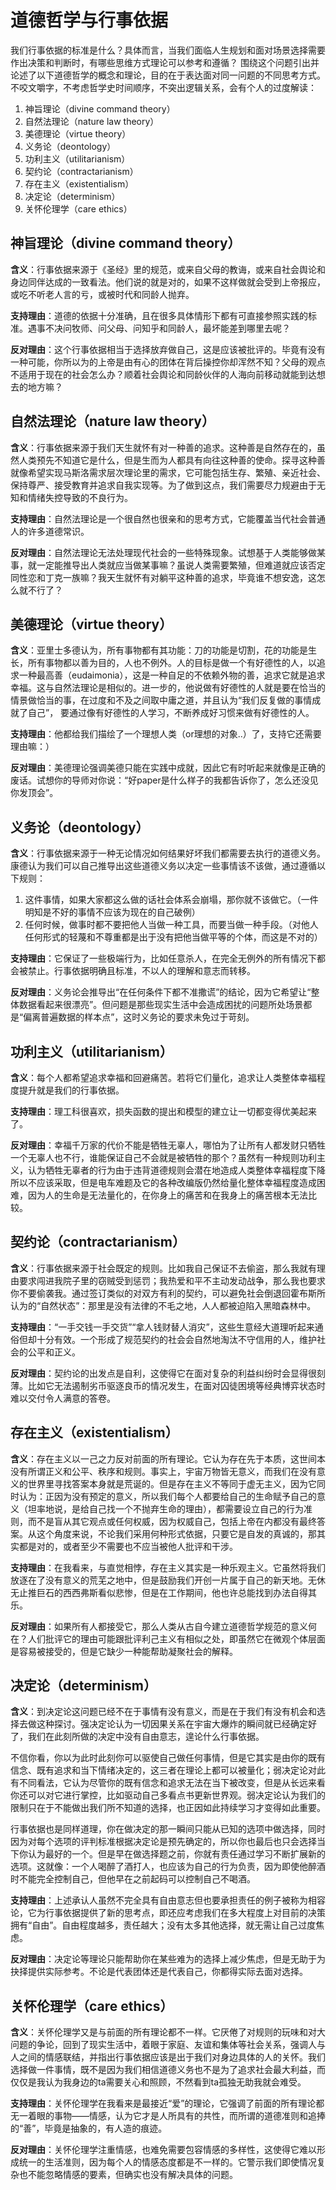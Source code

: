 # 道德哲学与行事依据
 
我们行事依据的标准是什么？具体而言，当我们面临人生规划和面对场景选择需要作出决策和判断时，有哪些思维方式理论可以参考和遵循？
围绕这个问题引出并论述了以下道德哲学的概念和理论，目的在于表达面对同一问题的不同思考方式。不咬文嚼字，不考虑哲学史时间顺序，不突出逻辑关系，会有个人的过度解读：
1. 神旨理论（divine command theory）
2. 自然法理论（nature law theory）
3. 美德理论（virtue theory）
4. 义务论（deontology）
5. 功利主义（utilitarianism）
6. 契约论（contractarianism）
7. 存在主义（existentialism）
8. 决定论（determinism）
9. 关怀伦理学（care ethics）

## 神旨理论（divine command theory）
**含义**：行事依据来源于《圣经》里的规范，或来自父母的教诲，或来自社会舆论和身边同伴达成的一致看法。他们说的就是对的，如果不这样做就会受到上帝报应，或吃不听老人言的亏，或被时代和同龄人抛弃。

**支持理由**：道德的依据十分准确，且在很多具体情形下都有可直接参照实践的标准。遇事不决问牧师、问父母、问知乎和同龄人，最坏能差到哪里去呢？

**反对理由**：这个行事依据相当于选择放弃做自己，这是应该被批评的。毕竟有没有一种可能，你所以为的上帝是由有心的团体在背后操控你却浑然不知？父母的观点不适用于现在的社会怎么办？顺着社会舆论和同龄伙伴的人海向前移动就能到达想去的地方嘛？

## 自然法理论（nature law theory）
**含义**：行事依据来源于我们天生就怀有对一种善的追求。这种善是自然存在的，虽然人类预先不知道它是什么，但是生而为人都具有向往这种善的使命。探寻这种善就像希望实现马斯洛需求层次理论里的需求，它可能包括生存、繁殖、亲近社会、保持尊严、接受教育并追求自我实现等。为了做到这点，我们需要尽力规避由于无知和情绪失控导致的不良行为。

**支持理由**：自然法理论是一个很自然也很亲和的思考方式，它能覆盖当代社会普通人的许多道德常识。

**反对理由**：自然法理论无法处理现代社会的一些特殊现象。试想基于人类能够做某事，就一定能推导出人类就应当做某事嘛？虽说人类需要繁殖，但难道就应该否定同性恋和丁克一族嘛？我天生就怀有对躺平这种善的追求，毕竟谁不想安逸，这怎么就不行了？

## 美德理论（virtue theory）
**含义**：亚里士多德认为，所有事物都有其功能：刀的功能是切割，花的功能是生长，所有事物都以善为目的，人也不例外。人的目标是做一个有好德性的人，以追求一种最高善（eudaimonia），这是一种自足的不依赖外物的善，追求它就是追求幸福。这与自然法理论是相似的。进一步的，他说做有好德性的人就是要在恰当的情景做恰当的事，在过度和不及之间取中庸之道，并且认为“我们反复做的事情成就了自己”， 要通过像有好德性的人学习，不断养成好习惯来做有好德性的人。

**支持理由**：他都给我们描绘了一个理想人类（or理想的对象..）了，支持它还需要理由嘛：）

**反对理由**：美德理论强调美德只能在实践中成就，因此它有时听起来就像是正确的废话。试想你的导师对你说：“好paper是什么样子的我都告诉你了，怎么还没见你发顶会”。

## 义务论（deontology）
**含义**：行事依据来源于一种无论情况如何结果好坏我们都需要去执行的道德义务。康德认为我们可以自己推导出这些道德义务以决定一些事情该不该做，通过遵循以下规则：
1. 这件事情，如果大家都这么做的话社会体系会崩塌，那你就不该做它。（一件明知是不好的事情不应该为现在的自己破例）
2. 任何时候，做事时都不要把他人当做一种工具，而要当做一种手段。（对他人任何形式的轻蔑和不尊重都是出于没有把他当做平等的个体，而这是不对的）

**支持理由**：它保证了一些极端行为，比如任意杀人，在完全无例外的所有情况下都会被禁止。行事依据明确且标准，不以人的理解和意志而转移。

**反对理由**：义务论会推导出“在任何条件下都不准撒谎”的结论，因为它希望让“整体数据看起来很漂亮”。但问题是那些现实生活中会造成困扰的问题所处场景都是“偏离普遍数据的样本点”，这时义务论的要求未免过于苛刻。

## 功利主义（utilitarianism）
**含义**：每个人都希望追求幸福和回避痛苦。若将它们量化，追求让人类整体幸福程度提升就是我们的行事依据。

**支持理由**：理工科很喜欢，损失函数的提出和模型的建立让一切都变得优美起来了。

**反对理由**：幸福千万家的代价不能是牺牲无辜人，哪怕为了让所有人都发财只牺牲一个无辜人也不行，谁能保证自己不会就是被牺牲的那个？虽然有一种规则功利主义，认为牺牲无辜者的行为由于违背道德规则会潜在地造成人类整体幸福程度下降所以不应该采取，但是电车难题及它的各种改编版仍然给量化整体幸福程度造成困难，因为人的生命是无法量化的，在你身上的痛苦和在我身上的痛苦根本无法比较。

## 契约论（contractarianism）
**含义**：行事依据来源于社会既定的规则。比如我自己保证不去偷盗，那么我就有理由要求闯进我院子里的窃贼受到惩罚；我热爱和平不主动发动战争，那么我也要求你不要偷袭我。通过签订类似的对双方有利的契约，可以避免社会倒退回霍布斯所认为的“自然状态”：那里是没有法律的不毛之地，人人都被迫陷入黑暗森林中。

**支持理由**：“一手交钱一手交货”“拿人钱财替人消灾”，这些生意经大道理听起来通俗但却十分有效。一个形成了规范契约的社会会自然地淘汰不守信用的人，维护社会的公平和正义。

**反对理由**：契约论的出发点是自利，这使得它在面对复杂的利益纠纷时会显得很刻薄。比如它无法遏制劣币驱逐良币的情况发生，在面对囚徒困境等经典博弈状态时难以交付令人满意的答卷。

## 存在主义（existentialism）
**含义**：存在主义以一己之力反对前面的所有理论。它认为存在先于本质，这世间本没有所谓正义和公平、秩序和规则。事实上，宇宙万物皆无意义，而我们在没有意义的世界里寻找答案本身就是荒诞的。但是存在主义不等同于虚无主义，因为它同时认为：正因为没有预定的意义，所以我们每个人都要给自己的生命赋予自己的意义（坦率地说，是给自己找一个不抛弃生命的理由），都需要设立自己的行为准则，而不是盲从其它观点或任何权威，因为权威自己，包括上帝在内都没有最终答案。从这个角度来说，不论我们采用何种形式依据，只要它是自发的真诚的，那其实都是对的，或者至少不需要也不应当被他人批评和干涉。

**支持理由**：在我看来，与直觉相悖，存在主义其实是一种乐观主义。它虽然将我们放逐在了没有意义的荒芜之地中，但是鼓励我们开创一片属于自己的新天地。无休无止推巨石的西西弗斯看似悲惨，但是在工作期间，他也许总能找到办法自得其乐。

**反对理由**：如果所有人都接受它，那么人类从古自今建立道德哲学规范的意义何在？人们批评它的理由可能跟批评利己主义有相似之处，即虽然它在微观个体层面是容易被接受的，但是它缺少一种能帮助凝聚社会的解释。

## 决定论（determinism）
**含义**：到决定论这问题已经不在于事情有没有意义，而是在于我们有没有机会和选择去做这种探讨。强决定论认为一切因果关系在宇宙大爆炸的瞬间就已经确定好了，我们在此刻所做的决定中没有自由意志，遑论什么行事依据。

不信你看，你以为此时此刻你可以驱使自己做任何事情，但是它其实是由你的既有信念、既有追求和当下情绪决定的，这三者在理论上都可以被量化；弱决定论对此有不同看法，它认为尽管你的既有信念和追求无法在当下被改变，但是从长远来看你还可以对它进行掌控，比如驱动自己多看点书更新世界观。弱决定论认为我们的限制只在于不能做出我们所不知道的选择，也正因如此持续学习才变得如此重要。

行事依据也是同样道理，你在做决定的那一瞬间只能从已知的选项中做选择，同时因为对每个选项的评判标准根据决定论是预先确定的，所以你也最后也只会选择当下你认为最好的一个。但是早在做选择题之前，你就有责任通过学习不断扩展新的选项。这就像：一个人喝醉了酒打人，也应该为自己的行为负责，因为即使他醉酒时不能完全控制自己，但他早在之前起码可以控制自己不喝酒。

**支持理由**：上述承认人虽然不完全具有自由意志但也要承担责任的例子被称为相容论，它为行事依据提供了新的思考点，即还应考虑我们在多大程度上对目前的决策拥有“自由”。自由程度越多，责任越大；没有太多其他选择，就无需让自己过度焦虑。

**反对理由**：决定论等理论只能帮助你在某些难为的选择上减少焦虑，但是无助于为抉择提供实际参考。不论是代表团体还是代表自己，你都得实际去面对选择。

## 关怀伦理学（care ethics）
**含义**：关怀伦理学又是与前面的所有理论都不一样。它厌倦了对规则的玩味和对大问题的争论，回到了现实生活中，着眼于家庭、友谊和集体等社会关系，强调人与人之间的情感联结，并指出行事依据应该是出于我们对身边具体的人的关怀。我们选择做一件事情，既不是因为我们相信道德义务也不是为了追求社会最大利益，而仅仅是我认为我身边的ta需要关心和照顾，不然看到ta孤独无助我就会难受。

**支持理由**：关怀伦理学在我看来是最接近“爱”的理论，它强调了前面的所有理论都无一着眼的事物——情感，认为它才是人所具有的共性，而所谓的道德准则和追捧的“善”，毕竟是抽象的，有人造的痕迹。

**反对理由**：关怀伦理学注重情感，也难免需要包容情感的多样性，这使得它难以形成统一的生活准则，因为每个人的情感态度都是不一样的。它警示我们即使情况复杂也不能忽略情感的要素，但确实也没有解决具体的问题。
<!-- 
## 元伦理学（meta-ethics）
上面涉及的理论分支的学科根源是元伦理学。它关心这样的问题：道德是客观的、说一不二的、跟科学一样只有一个真理？还是主观的、众说纷纭的、随文化和个人观念而不同？
1. 如果道德是一种客观的事实，那么对伦理学和哲学的研究就有了探寻真理的重要意义。但若果真如此，那些形如是否应该废除死刑、是否允许女性堕胎等问题为何还在被广泛讨论？
2. 如果道德是一种相对的事实，就像一道题会有多个标准答案一样，那么可以解释多元观点的存在意义。但这么说的话，道德又是相对在哪些地方，是随文化的不同而不同，还是随个人的世界观不同而不同？且若果真如此，我们为何毋庸置疑要谴责纳粹文化的种族主义，又有什么理由批评虐待小猫小狗的其他人？
3. 如果道德不是事实只是一个中立的概念，一切对道德的判断都只是判断者发表自己的观点并邀请你站在ta这边的阵营，就像说服你支持某个球队一样，那这样就不需要也没必要争论某种道德的好坏了。果真如此，大家都满足于自己已有的观点不就好了，还需要学习和关注伦理学和哲学的研究嘛？
了解元伦理学和这些其他理论的概念无法帮助我们为道德问题——尤其是具体情景下的道德难题做出极端或量化的好坏评判。但换个思路来想，当看到他人和舆论对某一时事的看法时，我们可以不但能意识到这是片面的，还能追溯到这个看法所秉承的伦理学观点，这有助于对它做出批判性思考。 -->
